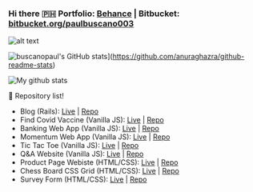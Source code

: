 ### Hi there :philippines: Portfolio: [Behance](https://www.behance.net/paulbuscano003) | Bitbucket: [bitbucket.org/paulbuscano003](https://bitbucket.org/paulbuscano)

![alt text](https://www.freecodecamp.org/news/content/images/size/w2000/2020/01/image-27-1.png)

![buscanopaul's GitHub stats](https://github-readme-stats.vercel.app/api?username=buscanopaul)](https://github.com/anuraghazra/github-readme-stats)

![My github stats](https://github-readme-stats.vercel.app/api?username=buscanopaul&theme=dark&show_icons=true)

:memo: Repository list!

- Blog (Rails): [Live](https://blogpaul.herokuapp.com) | [Repo](https://github.com/buscanopaul/blogs)
- Find Covid Vaccine (Vanilla JS): [Live](https://buscanopaul.github.io/batch8-activities/findvaccineph/) | [Repo](https://github.com/buscanopaul/batch8-activities/tree/main/findvaccineph)
- Banking Web App (Vanilla JS): [Live](https://buscanopaul.github.io/batch8-activities/bankapp/) | [Repo](https://github.com/buscanopaul/batch8-activities/tree/main/bankapp)
- Momentum Web App (Vanilla JS): [Live](https://buscanopaul.github.io/batch8-activities/momentumapp/) | [Repo](https://github.com/buscanopaul/batch8-activities/tree/main/momentumapp)
- Tic Tac Toe (Vanilla JS): [Live](https://buscanopaul.github.io/batch8-activities/tic_tac_toe/) | [Repo](https://github.com/buscanopaul/batch8-activities/tree/main/tic_tac_toe)
- Q&A Website (Vanilla JS): [Live](https://buscanopaul.github.io/batch8-activities/questionandanswer) | [Repo](https://github.com/buscanopaul/batch8-activities/tree/main/questionandanswer)
- Product Page Webiste (HTML/CSS): [Live](https://buscanopaul.github.io/batch8-activities/productpage/) | [Repo](https://github.com/buscanopaul/batch8-activities/tree/main/productpage)
- Chess Board CSS Grid (HTML/CSS): [Live](https://buscanopaul.github.io/batch8-activities/chessgrid/) | [Repo](https://github.com/buscanopaul/batch8-activities/tree/main/chessgrid)
- Survey Form (HTML/CSS): [Live](https://buscanopaul.github.io/batch8-activities/surveyform/) | [Repo](https://github.com/buscanopaul/batch8-activities/tree/main/surveyform)

